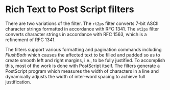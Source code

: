 # Rich Text to Post Script filters

There are two variations of the filter. The `rt2ps` filter converts 7-bit ASCII character strings formatted in accordance
 with RFC 1341.
The `et2ps` filter converts character strings in accordance with RFC 1563, 
which is a refinement of RFC 1341.

The filters support various formatting and pagination commands including 
*FlushBoth* which causes the affected text to be filled and padded so
           as to create smooth left and right margins, i.e., to be
           fully justified.
To accomplish this, most of the work is done with PostScript itself.
The filters generate a PostScript program which measures the width of 
characters in a line and dynamically adjusts the width of inter-word spacing
to achieve full justification.
